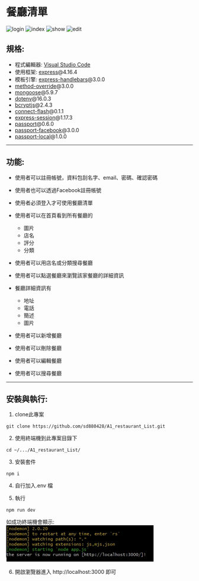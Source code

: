 # 餐廳清單
![login](https://github.com/sd880428/restaurant_List_ACP/blob/master/public/img/loginPage.jpg?raw=true)
![index](https://github.com/sd880428/restaurant_List_ACP/blob/master/public/img/indexPreview.jpg)
![show](https://raw.githubusercontent.com/sd880428/restaurant_List_ACP/master/public/img/Screenshot_3.jpg)
![edit](https://raw.githubusercontent.com/sd880428/restaurant_List_ACP/master/public/img/editPage.jpg)
## 規格:
+ 程式編輯器: [Visual Studio Code](https://visualstudio.microsoft.com/zh-hant/ "Visual Studio Code") 
+ 使用框架: [express](https://www.npmjs.com/package/express)@4.16.4
+ 模板引擎: [express-handlebars](https://www.npmjs.com/package/express-handlebars)@3.0.0
+ [method-override](https://www.npmjs.com/package/method-override)@3.0.0
+ [mongoose](https://www.npmjs.com/package/mongoose)@5.9.7
+ [dotenv](https://www.npmjs.com/package/dotenv)@16.0.3
+ [bcryptjs](https://www.npmjs.com/package/bcryptjs)@2.4.3
+ [connect-flash](https://www.npmjs.com/package/connect-flash)@0.1.1
+ [express-session](https://www.npmjs.com/package/express-session)@1.17.3
+ [passport](https://www.npmjs.com/package/passport)@0.6.0
+ [passport-facebook](https://www.npmjs.com/package/passport-facebook)@3.0.0
+ [passport-local](https://www.npmjs.com/package/passport-local)@1.0.0
---
## 功能:
+ 使用者可以註冊帳號，資料包刮名字、email、密碼、確認密碼
+ 使用者也可以透過Facebook註冊帳號
+ 使用者必須登入才可使用餐廳清單
+ 使用者可以在首頁看到所有餐廳的
  - 圖片
  - 店名
  - 評分
  - 分類

+ 使用者可以用店名或分類搜尋餐廳
+ 使用者可以點選餐廳來瀏覽該家餐廳的詳細資訊
+ 餐廳詳細資訊有
  - 地址
  - 電話
  - 簡述
  - 圖片  
+ 使用者可以新增餐廳
+ 使用者可以刪除餐廳
+ 使用者可以編輯餐廳
+ 使用者可以搜尋餐廳
---
## 安裝與執行:
1. clone此專案
```
git clone https://github.com/sd880428/A1_restaurant_List.git
```

2. 使用終端機到此專案目錄下
```
cd ~/.../A1_restaurant_List/
```
3. 安裝套件
```
npm i
```
4. 自行加入.env 檔

5. 執行
```
npm run dev
```
如成功終端機會顯示:
![serverStarted](https://raw.githubusercontent.com/sd880428/A1_restaurant_List/master/public/img/Screenshot_1.jpg)

6. 開啟瀏覽器進入 http://localhost:3000 即可

